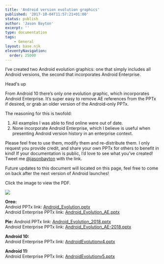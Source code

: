 ```yaml
---
title: 'Android version evolution graphics'
published: '2017-10-04T11:57:21+01:00'
status: publish
author: 'Jason Bayton'
excerpt: ''
type: documentation
tags: 
    - General
layout: base.njk
eleventyNavigation:
  order: 25000
---
```

I’ve created two Android evolution graphics: one that simply includes all Android versions, the second that incorporates Android Enterprise.

<div class="callout callout-blue"> 
<div class="callout-heading callout-heading-small">Head's up</div>

From Android 10 there’s only one evolution graphic, which incorporates Android Enterprise. It’s super easy to remove AE references from the PPTx if desired, or grab an older version of the Android-only PPTx. 

</div>

The reasoning for this is twofold:

1. All examples I was able to find online were out of date.
2. None incorporate Android Enterprise, which I believe is useful when presenting Android version history in an enterprise context.

Please feel free to use them, modify them and re-distribute them. I only request you provide credit, and share your own PPTx for others to benefit in kind! If your documentation is public, I’d love to see what you’ve created! Tweet me [@jasonbayton](https://twitter.com/jasonbayton) with the link.

Future updates to this document will located on this page, feel free to come on back after the next version of Android launches!

Click the image to view the PDF.

[![](https://cdn.bayton.org/uploads/2020/11/Android-Evolution-v5.jpg)](https://cdn.bayton.org/download/doc/ae-general/AndroidEvolutionv5.pdf)

**Oreo:**  
Android PPTx link: [Android\_Evolution.pptx](https://cdn.bayton.org/download/doc/ae-general/Android_Evolution.pptx)  
Android Enterprise PPTx link: [Android\_Evolution\_AE.pptx](https://cdn.bayton.org/download/doc/ae-general/Android_Evolution_AE.pptx)

**Pie:** Android PPTx link: [Android\_Evolution\_2018.pptx](https://cdn.bayton.org/download/doc/ae-general/Android_Evolution_2018.pptx)  
Android Enterprise PPTx link: [Android\_Evolution\_AE-2018.pptx](https://cdn.bayton.org/download/doc/ae-general/Android_Evolution_AE-2018.pptx)

**Android 10:**   
Android Enterprise PPTx link: [AndroidEvolutionv4.pptx](https://cdn.bayton.org/download/doc/ae-general/AndroidEvolutionv4.pptx)

**Android 11:**   
Android Enterprise PPTx link: [AndroidEvolutionv5.pptx](https://cdn.bayton.org/download/doc/ae-general/AndroidEvolutionv5.pptx)